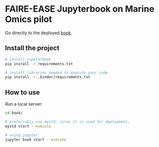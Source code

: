 # FAIRE-EASE Jupyterbook on Marine Omics pilot

Go directly to the deployed [book]().

## Install the project

```bash
# install jupyterbook
pip install -r requirements.txt

# install libraries needed to execute your code  
pip install -r .binder/requirements.txt
```

## How to use

Run a local server:

```bash
cd book/

# preferrably use mystd, since it is used for deployment.
mystd start --execute

# using jupyter
jupyter book start --execute
```
